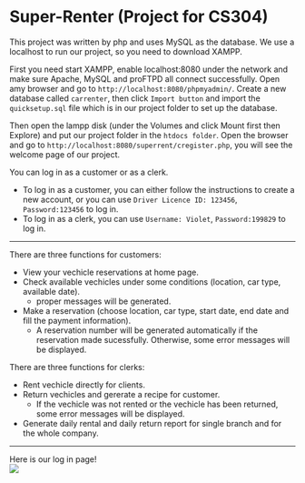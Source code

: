 # Super-Renter (Project for CS304)
This project was written by php and uses MySQL as the database. We use a localhost to run our project, so you need to download XAMPP.

First you need start XAMPP, enable localhost:8080 under the network and make sure Apache, MySQL and proFTPD all connect successfully.
Open amy browser and go to ```http://localhost:8080/phpmyadmin/```.
Create a new database called `carrenter`, then click `Import button` and import the `quicksetup.sql` file which is in our
project folder to set up the database.<br>

Then open the lampp disk (under the Volumes and click Mount first then Explore) and put our project folder in the `htdocs folder`. Open the browser and go
to `http://localhost:8080/superrent/cregister.php`, you will see the welcome page of our project.<br>

You can log in as a customer or as a clerk. 
* To log in as a customer, you can either follow the instructions to create a new account, or you can use `Driver Licence ID:
123456`, `Password:123456` to log in. 
* To log in as a clerk, you can use `Username: Violet`, `Password:199829` to log in.
-----
There are three functions for customers:<br>
* View your vechicle reservations at home page.
* Check available vechicles under some conditions (location, car type, available date).
  * proper messages will be generated.
* Make a reservation (choose location, car type, start date, end date and fill the payment information).
  * A reservation number will be generated automatically if the reservation made sucessfully. Otherwise, some error messages will be displayed. <BR>

There are three functions for clerks:<br>
* Rent vechicle directly for clients.
* Return vechicles and gererate a recipe for customer.
  * If the vechicle was not rented or the vechicle has been returned, some error messages will be displayed.
* Generate daily rental and daily return report for single branch and for the whole company.

-----
Here is our log in page!<br>
![](https://github.com/Liu-Jingyu/Super-Renter/blob/master/superrent/image/Screen%20Shot%202020-05-01%20at%207.27.31%20PM.png)
